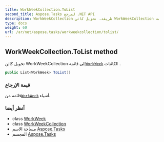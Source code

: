 ```yaml
---
title: WorkWeekCollection.ToList
second_title: Aspose.Tasks لمرجع .NET API
description: WorkWeekCollection طريقة. تحويل كائن WorkWeekCollection إلى قائمةWorkWeek الكائنات .
type: docs
weight: 60
url: /ar/net/aspose.tasks/workweekcollection/tolist/
---
```

## WorkWeekCollection.ToList method

تحويل كائن WorkWeekCollection إلى قائمة[`WorkWeek`](../../workweek/) الكائنات .

```csharp
public List<WorkWeek> ToList()
```

### قيمة الإرجاع

قائمة من[`WorkWeek`](../../workweek/) أشياء.

### أنظر أيضا

* class [WorkWeek](../../workweek/)
* class [WorkWeekCollection](../)
* مساحة الاسم [Aspose.Tasks](../../workweekcollection/)
* المجسم [Aspose.Tasks](../../../)


